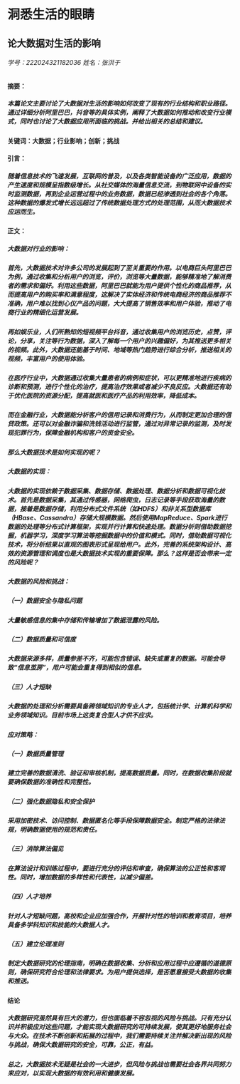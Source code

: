 # 			洞悉生活的眼睛

## 						论大数据对生活的影响

###### 													学号：222024321182036	姓名：张洪于

#### 摘要：

##### 本篇论文主要讨论了大数据对生活的影响如何改变了现有的行业结构和职业路径。通过详细分析阿里巴巴，抖音等的具体实例，阐释了大数据如何推动和改变行业模式，同时也讨论了大数据应用所面临的挑战。并给出相关的总结和建议。

#### 关键词：大数据；行业影响；创新；挑战

#### 引言：

##### 随着信息技术的飞速发展，互联网的普及，以及各类智能设备的广泛应用，数据的产生速度和规模呈指数级增长。从社交媒体的海量信息交流，到物联网中设备的实时监测数据，再到企业运营过程中的业务数据，数据已经渗透到社会的各个角落。这种数据的爆发式增长远远超过了传统数据处理方式的处理范围，从而大数据技术应运而生。

#### 正文：

##### 大数据对行业的影响：

##### 首先，大数据技术对许多公司的发展起到了至关重要的作用。以电商巨头阿里巴巴为例，通过收集和分析用户的浏览，评价，浏览等大量数据，能够精准地了解消费者的需求和偏好。利用这些数据，阿里巴巴就能为用户提供个性化的商品推荐，从而提高用户的购买率和满意程度，这解决了实体经济和传统电商经济的商品推荐不准确，用户难以找到心仪产品的问题，大大提高了销售效率和用户体验，推动了电商行业的精细化运营发展。

##### 再如娱乐业，人们所熟知的短视频平台抖音，通过收集用户的浏览历史，点赞，评论，分享，关注等行为数据，深入了解每一个用户的兴趣偏好，为其推送更多相关的视频。此外，大数据还能基于时间、地域等热门趋势进行综合分析，推送相关的视频，丰富用户的使用体验。

##### 在医疗行业中，大数据通过收集大量患者的病例和症状，可以更精准地进行疾病的诊断和预测，进行个性化的治疗，提高治疗效果或者减少不良反应。大数据还有助于优化医院的资源分配，提高就医和医疗产品的利用效率，降低成本。

##### 而在金融行业，大数据能分析客户的信用记录和消费行为，从而制定更加合理的信贷政策。还可以对金融诈骗和洗钱活动进行监管，通过对异常记录的监测，及时发现犯罪行为，保障金融机构和客户的资金安全。

##### 那么大数据技术是如何实现的呢？

##### 大数据的实现：

##### 大数据的实现依赖于数据采集、数据存储、数据处理、数据分析和数据可视化技术。首先是数据采集，其通过传感器，网络爬虫，日志记录等手段获取海量的数据，接着是数据存储，利用分布式文件系统（如HDFS）和非关系型数据库（HBase、Cassandra）存储大规模数据。然后使用MapReduce、Spark进行数据的处理等分布式计算框架，实现并行计算和快速处理。数据分析则借助数据挖掘，机器学习，深度学习算法等挖掘数据中的价值和模式。同时，借助数据可视化技术，将分析结果以直观的图表形式呈现给用户。此外，完善的系统架构设计、高效的资源管理和调度也是大数据技术实现的重要保障。那么？这样是否会带来一定的风险呢？

##### 大数据的风险和挑战：

##### （一）数据安全与隐私问题

##### 大量敏感信息的集中存储和传输增加了数据泄露的风险。

##### （二）数据质量和可信度

##### 大数据来源多样，质量参差不齐，可能包含错误、缺失或重复的数据。可能会导致“信息茧房”，用户可能会重复得到相似的信息。

##### （三）人才短缺

##### 大数据的处理和分析需要具备跨领域知识的专业人才，包括统计学、计算机科学和业务领域知识。目前市场上这类复合型人才供不应求。

##### 应对策略：

##### （一）数据质量管理

##### 建立完善的数据清洗、验证和审核机制，提高数据质量。同时，在数据收集阶段就要确保数据的准确性和完整性。

##### （二）强化数据隐私和安全保护

##### 采用加密技术、访问控制、数据匿名化等手段保障数据安全。制定严格的法律法规，明确数据使用的规范和责任。

##### （三）消除算法偏见

##### 在算法设计和训练过程中，要进行充分的评估和审查，确保算法的公正性和客观性。同时，增加数据的多样性和代表性，以减少偏差。

##### （四）人才培养

##### 针对人才短缺问题，高校和企业应加强合作，开展针对性的培训和教育项目，培养具备多学科知识和技能的大数据人才。

##### （五）建立伦理准则

##### 制定大数据研究的伦理指南，明确在数据收集、分析和应用过程中应遵循的道德原则，确保研究符合伦理和法律要求。为用户提供选择，是否愿意接受大数据的收集和推送。

#### 结论

##### 大数据研究虽然具有巨大的潜力，但也面临着不容忽视的风险与挑战。只有充分认识并积极应对这些问题，才能实现大数据研究的可持续发展，使其更好地服务社会与大众。在技术不断创新和拓展的过程中，我们需要持续关注并解决新出现的风险与挑战，确保大数据研究的安全，可靠，公正，有益。

##### 总之，大数据技术无疑是社会的一大进步，但风险与挑战也需要社会各界共同努力来应对，以实现大数据的有效利用和健康发展。



